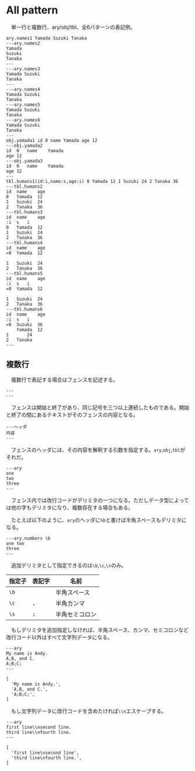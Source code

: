 # All pattern

　単一行と複数行、ary/obj/tbl、全6パターンの表記例。

```
ary.names1 Yamada Suzuki Tanaka
---ary.names2
Yamada
Suzuki
Tanaka
---
---ary.names3
Yamada Suzuki
Tanaka
---
---ary.names4
Yamada Suzuki
Tanaka
---ary.names5
Yamada Suzuki
Tanaka
---ary.names6
Yamada Suzuki
Tanaka
---
obj.yamada1 id 0 name Yamada age 12
---obj.yamada2
id	0	name	Yamada
age	12
---obj.yamada3
id	0	name	Yamada
age	12
---
tbl.humans1(id:i,name:s,age:i) 0 Yamada 12 1 Suzuki 24 2 Tanaka 36
---tbl.humans2
id	name	age
0	Yamada	12
1	Suzuki	24
2	Tanaka	36
---tbl.humans3
id	name	age
:i	s	i
0	Yamada	12
1	Suzuki	24
2	Tanaka	36
---tbl.humans4
id	name	age
=0	Yamada	12
		
1	Suzuki	24
2	Tanaka	36
---tbl.humans5
id	name	age
:i	s	i
=0	Yamada	12
		
1	Suzuki	24
2	Tanaka	36
---tbl.humans6
id	name	age
:i	s	i
=0	Suzuki	36
	Yamada	12
1		24
2	Tanaka	
---
```

## 複数行

　複数行で表記する場合はフェンスを記述する。

```
---
---
```

　フェンスは開始と終了があり、同じ記号を三つ以上連続したものである。開始と終了の間にあるテキストがそのフェンスの内容となる。

```
---ヘッダ
内容
---
```

　フェンスのヘッダには、その内容を解釈する引数を指定する。`ary`,`obj`,`tbl`がそれだ。

```
---ary
one
two
three
---
```

　フェンス内では改行コードがデリミタの一つになる。ただしデータ型によっては他の字もデリミタになり、複数存在する場合もある。

　たとえば以下のように、`ary`のヘッダに`%b`と書けば半角スペースもデリミタになる。

```
---ary.numbers \b
one two
three
---
```

　追加デリミタとして指定できるのは`\b`,`\c`,`\s`のみ。

指定子|表記字|名前
------|------|----
`\b`|` `|半角スペース
`\c`|`,`|半角カンマ
`\s`|`;`|半角セミコロン

　もしデリミタを追加指定しなければ、半角スペース、カンマ、セミコロンなど改行コード以外はすべて文字列データになる。

```
---ary
My name is Andy.
A,B, and C.
A;B;C;
---
```
```
[
  'My name is Andy.',
  'A,B, and C.',
  'A;B;C;',
]
```

　もし文字列データに改行コードを含めたければ`\\n`エスケープする。

```
---ary
first line\\nsecond line.
third line\\nfourth line.
---
```
```
[
  'first line\nsecond line',
  'third line\nfourth line.',
]
```

